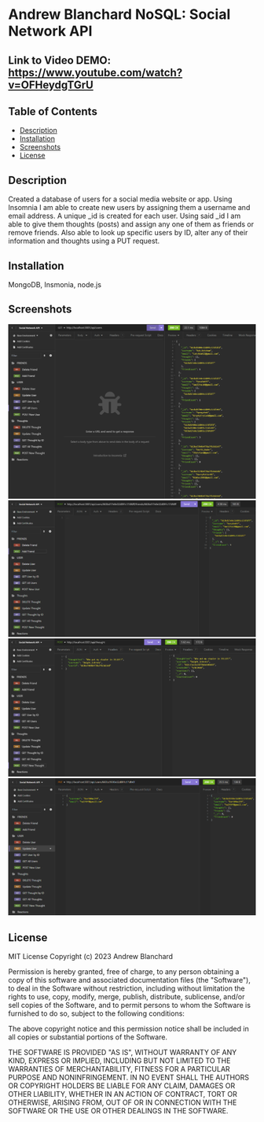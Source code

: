 # Andrew Blanchard NoSQL: Social Network API

## Link to Video DEMO: https://www.youtube.com/watch?v=OFHeydgTGrU

## Table of Contents
- [Description](#description)
- [Installation](#installation)
- [Screenshots](#screenshots)
- [License](#license)

## Description
Created a database of users for a social media website or app.  Using Insomnia I am able to create new users by assigning them a username and email address. A unique _id is created for each user. Using said _id I am able to give them thoughts (posts) and assign any one of them as friends or remove friends. Also able to look up specific users by ID, alter any of their information and thoughts using a PUT request. 

## Installation
MongoDB, Insmonia, node.js

## Screenshots 
<img alt="GET Users" src= "https://github.com/AndrewBlanchard/Social-Network-API/blob/master/Public/Screenshots/GET_Users_Screenshot.png?raw=true">
<img alt="POST Add Friend" src= "https://github.com/AndrewBlanchard/Social-Network-API/blob/master/Public/Screenshots/POST_AddFriend_Screenshot.png?raw=true">
<img alt="POST New Thought" src= "https://github.com/AndrewBlanchard/Social-Network-API/blob/master/Public/Screenshots/POST_Thought_Screenshot.png?raw=true">
<img alt="PUT Update USer Info "src= "https://github.com/AndrewBlanchard/Social-Network-API/blob/master/Public/Screenshots/PUT_Update_User_Screenshot.png?raw=true">

## License

MIT License Copyright (c) 2023 Andrew Blanchard

Permission is hereby granted, free of charge, to any person obtaining a copy of this software and associated documentation files (the "Software"), to deal in the Software without restriction, including without limitation the rights to use, copy, modify, merge, publish, distribute, sublicense, and/or sell copies of the Software, and to permit persons to whom the Software is furnished to do so, subject to the following conditions:

The above copyright notice and this permission notice shall be included in all copies or substantial portions of the Software.

THE SOFTWARE IS PROVIDED "AS IS", WITHOUT WARRANTY OF ANY KIND, EXPRESS OR IMPLIED, INCLUDING BUT NOT LIMITED TO THE WARRANTIES OF MERCHANTABILITY, FITNESS FOR A PARTICULAR PURPOSE AND NONINFRINGEMENT. IN NO EVENT SHALL THE AUTHORS OR COPYRIGHT HOLDERS BE LIABLE FOR ANY CLAIM, DAMAGES OR OTHER LIABILITY, WHETHER IN AN ACTION OF CONTRACT, TORT OR OTHERWISE, ARISING FROM, OUT OF OR IN CONNECTION WITH THE SOFTWARE OR THE USE OR OTHER DEALINGS IN THE SOFTWARE.
